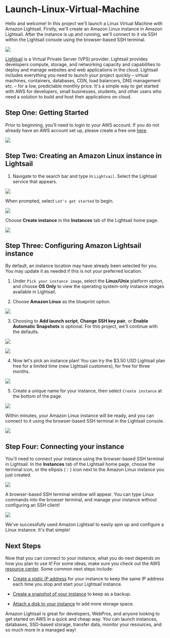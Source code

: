 # Launch-Linux-Virtual-Machine

Hello and welcome! In this project we'll launch a Linux Virtual Machine with Amazon Lightsail. Firstly, we'll create an Amazon Linux instance in Amazon Lightsail. After the instance is up and running, we'll connect to it via SSH within the Lightsail console using the browser-based SSH terminal.

![](./og-amazon-lightsail.webp)

[Lightsail](https://aws.amazon.com/lightsail/?p=gsrc&c=ho_lvm) is a Virtual Private Server (VPS) provider. Lightsail provides developers compute, storage, and networking capacity and capabilities to deploy and manage websites and web applications in the cloud. Lightsail includes everything you need to launch your project quickly – virtual machines, containers, databases, CDN, load balancers, DNS management etc. – for a low, predictable monthly price. It's a simple way to get started with AWS for developers, small businesses, students, and other users who need a solution to build and host their applications on cloud.

## Step One: Getting Started

Prior to beginning, you'll need to login to your AWS account. If you do not already have an AWS account set up, please create a free one [here](https://portal.aws.amazon.com/gp/aws/developer/registration/index.html).

![](./1.png)

## Step Two: Creating an Amazon Linux instance in Lightsail

1. Navigate to the search bar and type in `Lightsail`. Select the Lightsail service that appears.

![](2.png)

When prompted, select `Let's get started` to begin.

![](./3.png)

Choose **Create instance** in the **Instances** tab of the Lightsail home page.

![](4.png)

## Step Three: Configuring Amazon Lightsail instance

By default, an instance location may have already been selected for you. You may update it as needed if this is not your preferred location.

1. Under `Pick your instance image`, select the **Linux/Unix** platform option, and choose **OS Only** to view the operating system-only instance images available in Lightsail.

2. Choose **Amazon Linux** as the blueprint option.

![](5.png)

3. Choosing to **Add launch script**, **Change SSH key pair**, or **Enable Automatic Snapshots** is optional. For this project, we'll continue with the defaults.

![](./6.png)

![](7.png)

4. Now let's pick an instance plan! You can try the $3.50 USD Lightsail plan free for a limited time (new Lightsail customers), for free for three months.

![](8.png)

5. Create a unique name for your instance, then select `Create instance` at the bottom of the page. 

![](./9.png)

Within minutes, your Amazon Linux instance will be ready, and you can connect to it using the browser-based SSH terminal in the Lightsail console.

![](10.png)

## Step Four: Connecting your instance

You'll need to connect your instance using the browser-based SSH terminal in Lightsail. In the **Instances** tab of the Lightsail home page, choose the terminal icon, or the ellipsis (⋮) icon next to the Amazon Linux instance you just created.

![](./11.png)

A browser-based SSH terminal window will appear. You can type Linux commands into the browser terminal, and manage your instance without configuring an SSH client!

![](./12.png)

We've successfully used Amazon Lightsail to easily spin up and configure a Linux instance. It's that simple!

## Next Steps

Now that you can connect to your instance, what you do next depends on how you plan to use it! For some ideas, make sure you check out the AWS [resource center](https://aws.amazon.com/lightsail/resources/). Some common next steps include:

- [Create a static IP address](https://lightsail.aws.amazon.com/ls/docs/en_us/articles/lightsail-create-static-ip) for your instance to keep the same IP address each time you stop and start your Lightsail instance.

- [Create a snapshot of your instance](https://lightsail.aws.amazon.com/ls/docs/en_us/articles/lightsail-how-to-create-a-snapshot-of-your-instance) to keep as a backup.

- [Attach a disk to your instance](https://lightsail.aws.amazon.com/ls/docs/en_us/articles/create-and-attach-additional-block-storage-disks-linux-unix) to add more storage space.

Amazon Lightsail is great for developers, WebPros, and anyone looking to get started on AWS in a quick and cheap way. You can launch instances, databases, SSD-based storage, transfer data, monitor your resources, and so much more in a managed way!
